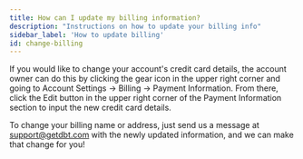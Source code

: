 ```yaml
---
title: How can I update my billing information?
description: "Instructions on how to update your billing info"
sidebar_label: 'How to update billing'
id: change-billing
---
```


If you would like to change your account's credit card details, the account owner can do this by clicking the gear icon in the upper right corner and going to Account Settings  &#8594; Billing  &#8594; Payment Information. From there, click the Edit button in the upper right corner of the Payment Information section to input the new credit card details. 

To change your billing name or address, just send us a message at support@getdbt.com with the newly updated information, and we can make that change for you! 
